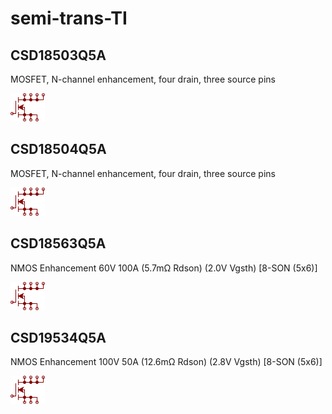 # semi-trans-TI

## CSD18503Q5A
MOSFET, N-channel enhancement, four drain, three source pins

![CSD18503Q5A__1__1](/images/semi-trans-DiodesInc__DMN3018SSS__1__1.png?raw=true) 

## CSD18504Q5A
MOSFET, N-channel enhancement, four drain, three source pins

![CSD18504Q5A__1__1](/images/semi-trans-DiodesInc__DMN3018SSS__1__1.png?raw=true) 

## CSD18563Q5A
NMOS Enhancement 60V 100A (5.7mΩ Rdson) (2.0V Vgsth) [8-SON (5x6)]

![CSD18563Q5A__1__1](/images/semi-trans-DiodesInc__DMN3018SSS__1__1.png?raw=true) 

## CSD19534Q5A
NMOS Enhancement 100V 50A (12.6mΩ Rdson) (2.8V Vgsth) [8-SON (5x6)]

![CSD19534Q5A__1__1](/images/semi-trans-DiodesInc__DMN3018SSS__1__1.png?raw=true) 

